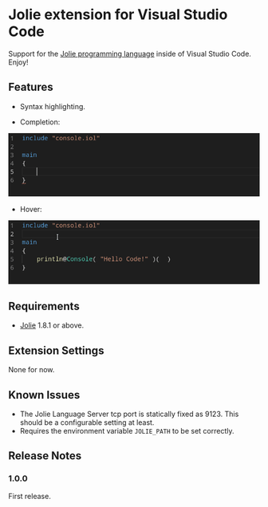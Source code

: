 # Jolie extension for Visual Studio Code

Support for the [Jolie programming language](https://jolie-lang.org) inside of Visual Studio Code. Enjoy!

## Features

- Syntax highlighting.

- Completion:

![Completion](images/feature-completion.gif)

- Hover:

![Hover](images/feature-hover.gif)

## Requirements

- [Jolie](https://jolie-lang.org) 1.8.1 or above.

## Extension Settings

None for now.

## Known Issues

- The Jolie Language Server tcp port is statically fixed as 9123. This should be a configurable setting at least.
- Requires the environment variable `JOLIE_PATH` to be set correctly.

## Release Notes

### 1.0.0

First release.
